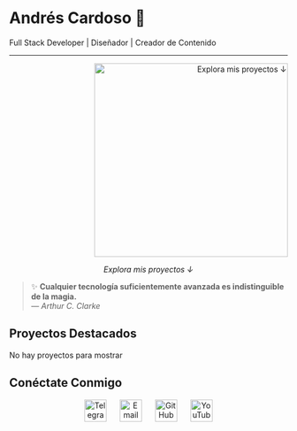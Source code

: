 # Andrés Cardoso 👋

Full Stack Developer | Diseñador | Creador de Contenido

---

<div align="right">
  <a href="https://github.com/glastor-dev">
    <img src="https://i.postimg.cc/5tgQctHt/wallpaper5-min.jpg" width="350" alt="Explora mis proyectos ↓"/>
  </a>
  <p align="center"><em>Explora mis proyectos ↓</em></p>
</div>


> ✨ **Cualquier tecnología suficientemente avanzada es indistinguible de la magia.**  
> — *Arthur C. Clarke*


## Proyectos Destacados

No hay proyectos para mostrar


## Conéctate Conmigo

<div align="center">
<a href="https://t.me/zerhocool" target="_blank"><img src="https://res.cloudinary.com/dsckwiyuz/image/upload/v1732817247/telegram_pexuvg.svg" alt="Telegram" width="40" height="40" style="margin: 0 10px;"/></a>
<a href="mailto:glastor.info@gmail.com" target="_blank"><img src="https://res.cloudinary.com/dsckwiyuz/image/upload/v1732817242/gmail_fw2wpz.svg" alt="Email" width="40" height="40" style="margin: 0 10px;"/></a>
<a href="https://github.com/glastor-dev" target="_blank"><img src="https://res.cloudinary.com/dsckwiyuz/image/upload/v1732817267/Github_dark_e9cyaa.svg" alt="GitHub" width="40" height="40" style="margin: 0 10px;"/></a>
<a href="https://www.youtube.com/@glastor-es" target="_blank"><img src="https://res.cloudinary.com/dsckwiyuz/image/upload/v1732718064/youtube_jm0bhx.svg" alt="YouTube" width="40" height="40" style="margin: 0 10px;"/></a>
</div>

